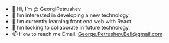 - 👋 Hi, I’m @ GeorgiPetrushev 
- 👀 I’m interested in developing a new technology.
- 🌱 I’m currently learning front end web with React.
- 💞️ I’m looking to collaborate in future technology.
- 📫 How to reach  me Email: George.Petrushev.Bell@gmail.com

<!--
GeorgiPetrushev z/Georgi Petrushev is a ✨ special ✨ repository because its `README.md` (this file) appears on your GitHub profile.
You can click the preview link to take a look at your changes.
--->
